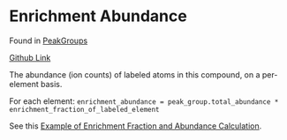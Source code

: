 # Enrichment Abundance

Found in [PeakGroups](../Types%20of%20Data%20Output/PeakGroups.md)

[Github Link](https://github.com/Princeton-LSI-ResearchComputing/tracebase/blob/c8ef01327429b31a25c9824050487ecb641f491c/DataRepo/models/peak_group_label.py#L155-L167)

The abundance (ion counts) of labeled atoms in this compound, on a per-element basis.

For each element: `enrichment_abundance = peak_group.total_abundance * enrichment_fraction_of_labeled_element`

See this [Example of Enrichment Fraction and Abundance Calculation](Example%20of%20Enrichment%20Fraction%20and%20Abundance%20Calculation.md).


